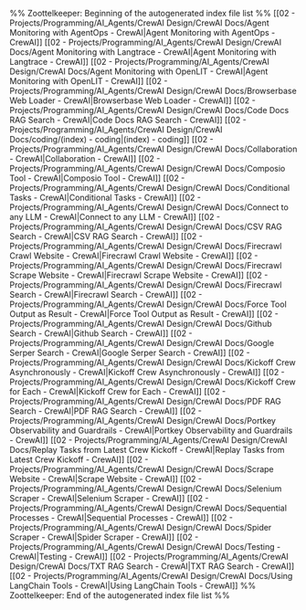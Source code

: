 %% Zoottelkeeper: Beginning of the autogenerated index file list %%
[[02 - Projects/Programming/AI_Agents/CrewAI Design/CrewAI Docs/Agent Monitoring with AgentOps - CrewAI|Agent Monitoring with AgentOps - CrewAI]]
[[02 - Projects/Programming/AI_Agents/CrewAI Design/CrewAI Docs/Agent Monitoring with Langtrace - CrewAI|Agent Monitoring with Langtrace - CrewAI]]
[[02 - Projects/Programming/AI_Agents/CrewAI Design/CrewAI Docs/Agent Monitoring with OpenLIT - CrewAI|Agent Monitoring with OpenLIT - CrewAI]]
[[02 - Projects/Programming/AI_Agents/CrewAI Design/CrewAI Docs/Browserbase Web Loader - CrewAI|Browserbase Web Loader - CrewAI]]
[[02 - Projects/Programming/AI_Agents/CrewAI Design/CrewAI Docs/Code Docs RAG Search - CrewAI|Code Docs RAG Search - CrewAI]]
[[02 - Projects/Programming/AI_Agents/CrewAI Design/CrewAI Docs/coding/(index) - coding|(index) - coding]]
[[02 - Projects/Programming/AI_Agents/CrewAI Design/CrewAI Docs/Collaboration - CrewAI|Collaboration - CrewAI]]
[[02 - Projects/Programming/AI_Agents/CrewAI Design/CrewAI Docs/Composio Tool - CrewAI|Composio Tool - CrewAI]]
[[02 - Projects/Programming/AI_Agents/CrewAI Design/CrewAI Docs/Conditional Tasks - CrewAI|Conditional Tasks - CrewAI]]
[[02 - Projects/Programming/AI_Agents/CrewAI Design/CrewAI Docs/Connect to any LLM - CrewAI|Connect to any LLM - CrewAI]]
[[02 - Projects/Programming/AI_Agents/CrewAI Design/CrewAI Docs/CSV RAG Search - CrewAI|CSV RAG Search - CrewAI]]
[[02 - Projects/Programming/AI_Agents/CrewAI Design/CrewAI Docs/Firecrawl Crawl Website - CrewAI|Firecrawl Crawl Website - CrewAI]]
[[02 - Projects/Programming/AI_Agents/CrewAI Design/CrewAI Docs/Firecrawl Scrape Website - CrewAI|Firecrawl Scrape Website - CrewAI]]
[[02 - Projects/Programming/AI_Agents/CrewAI Design/CrewAI Docs/Firecrawl Search - CrewAI|Firecrawl Search - CrewAI]]
[[02 - Projects/Programming/AI_Agents/CrewAI Design/CrewAI Docs/Force Tool Output as Result - CrewAI|Force Tool Output as Result - CrewAI]]
[[02 - Projects/Programming/AI_Agents/CrewAI Design/CrewAI Docs/Github Search - CrewAI|Github Search - CrewAI]]
[[02 - Projects/Programming/AI_Agents/CrewAI Design/CrewAI Docs/Google Serper Search - CrewAI|Google Serper Search - CrewAI]]
[[02 - Projects/Programming/AI_Agents/CrewAI Design/CrewAI Docs/Kickoff Crew Asynchronously - CrewAI|Kickoff Crew Asynchronously - CrewAI]]
[[02 - Projects/Programming/AI_Agents/CrewAI Design/CrewAI Docs/Kickoff Crew for Each - CrewAI|Kickoff Crew for Each - CrewAI]]
[[02 - Projects/Programming/AI_Agents/CrewAI Design/CrewAI Docs/PDF RAG Search - CrewAI|PDF RAG Search - CrewAI]]
[[02 - Projects/Programming/AI_Agents/CrewAI Design/CrewAI Docs/Portkey Observability and Guardrails - CrewAI|Portkey Observability and Guardrails - CrewAI]]
[[02 - Projects/Programming/AI_Agents/CrewAI Design/CrewAI Docs/Replay Tasks from Latest Crew Kickoff - CrewAI|Replay Tasks from Latest Crew Kickoff - CrewAI]]
[[02 - Projects/Programming/AI_Agents/CrewAI Design/CrewAI Docs/Scrape Website - CrewAI|Scrape Website - CrewAI]]
[[02 - Projects/Programming/AI_Agents/CrewAI Design/CrewAI Docs/Selenium Scraper - CrewAI|Selenium Scraper - CrewAI]]
[[02 - Projects/Programming/AI_Agents/CrewAI Design/CrewAI Docs/Sequential Processes - CrewAI|Sequential Processes - CrewAI]]
[[02 - Projects/Programming/AI_Agents/CrewAI Design/CrewAI Docs/Spider Scraper - CrewAI|Spider Scraper - CrewAI]]
[[02 - Projects/Programming/AI_Agents/CrewAI Design/CrewAI Docs/Testing - CrewAI|Testing - CrewAI]]
[[02 - Projects/Programming/AI_Agents/CrewAI Design/CrewAI Docs/TXT RAG Search - CrewAI|TXT RAG Search - CrewAI]]
[[02 - Projects/Programming/AI_Agents/CrewAI Design/CrewAI Docs/Using LangChain Tools - CrewAI|Using LangChain Tools - CrewAI]]
%% Zoottelkeeper: End of the autogenerated index file list %%
